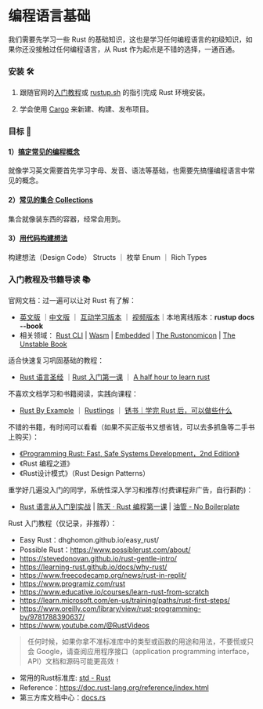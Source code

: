# 编程语言基础

我们需要先学习一些 Rust 的基础知识，这也是学习任何编程语言的初级知识，如果你还没接触过任何编程语言，从 Rust 作为起点是不错的选择，一通百通。

### 安装 🛠️

1. 跟随官网的[入门教程](https://www.rust-lang.org/zh-CN/learn/get-started)或 [rustup.sh](https://rustup.rs/) 的指引完成 Rust 环境安装。

2. 学会使用 [Cargo](https://doc.rust-lang.org/cargo/getting-started/first-steps.html) 来新建、构建、发布项目。

### 目标 🎯

#### 1）[搞定**常见的编程概念**](./common_programming_concepts.md)

就像学习英文需要首先学习字母、发音、语法等基础，也需要先搞懂编程语言中常见的概念。

#### 2）[常见的**集合 Collections**](./common_collection.md)

集合就像装东西的容器，经常会用到。

#### 3）[用代码构建想法](./design_code.md)

构建想法（Design Code） Structs ｜ 枚举 Enum ｜ Rich Types 


### 入门教程及书籍导读 📚

官网文档：过一遍可以让对 Rust 有了解：

- [英文版](https://doc.rust-lang.org/stable/book/title-page.html) ｜[中文版](https://kaisery.github.io/trpl-zh-cn/title-page.html) ｜ [互动学习版本](https://rust-book.cs.brown.edu) ｜ [视频版本](https://www.youtube.com/watch?v=OX9HJsJUDxA&list=PLai5B987bZ9CoVR-QEIN9foz4QCJ0H2Y8)｜本地离线版本：**rustup docs --book**
- 相关领域： [Rust CLI](https://rust-cli.github.io/book/index.html) | [Wasm](https://rustwasm.github.io/docs/book/) | [Embedded](https://doc.rust-lang.org/embedded-book) | [The Rustonomicon](https://doc.rust-lang.org/nomicon/index.html) | [The Unstable Book](https://doc.rust-lang.org/nightly/unstable-book/index.html)

适合快速复习巩固基础的教程：

- [Rust 语言圣经](https://course.rs/about-book.html) ｜[Rust 入门第一课](https://rust-book.junmajinlong.com/ch1/00.html) ｜ [A half hour to learn rust](https://fasterthanli.me/articles/a-half-hour-to-learn-rust)

不喜欢文档学习和书籍阅读，实践向课程：
- [Rust By Example](https://doc.rust-lang.org/rust-by-example/) ｜ [Rustlings](https://github.com/rust-lang/rustlings) ｜ [锈书｜学完 Rust 后，可以做些什么](https://rusty.course.rs/)


不错的书籍，有时间可以看看（如果不买正版书又想省钱，可以去多抓鱼等二手书上购买）：

- [《Programming Rust: Fast, Safe Systems Development，2nd Edition》](https://www.oreilly.com/library/view/programming-rust-2nd/9781492052586/)
- 《Rust 编程之道》
- 《Rust设计模式》（Rust Design Patterns）

重学好几遍没入门的同学，系统性深入学习和推荐(付费课程非广告，自行斟酌)：
- [Rust 语言从入门到实战](https://time.geekbang.org/column/intro/100626901) | [陈天 · Rust 编程第一课](https://time.geekbang.org/column/intro/100085301) | [油管 - No Boilerplate](https://www.youtube.com/@NoBoilerplate/playlists)

Rust 入门教程（仅记录，非推荐）：
- Easy Rust：dhghomon.github.io/easy_rust/
- Possible Rust：https://www.possiblerust.com/about/
- https://stevedonovan.github.io/rust-gentle-intro/
- https://learning-rust.github.io/docs/why-rust/
- https://www.freecodecamp.org/news/rust-in-replit/
- https://www.programiz.com/rust
- https://www.educative.io/courses/learn-rust-from-scratch
- https://learn.microsoft.com/en-us/training/paths/rust-first-steps/
- https://www.oreilly.com/library/view/rust-programming-by/9781788390637/
- https://www.youtube.com/@RustVideos

> 任何时候，如果你拿不准标准库中的类型或函数的用途和用法，不要慌或只会 Google，请查阅应用程序接口（application programming interface，API）文档和源码可能更高效！
- 常用的Rust标准库: [std - Rust](https://doc.rust-lang.org/std/)
- Reference：https://doc.rust-lang.org/reference/index.html 
- 第三方库文档中心：[docs.rs](https://docs.rs/)

